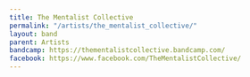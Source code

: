 ```yaml
---
title: The Mentalist Collective
permalink: "/artists/the_mentalist_collective/"
layout: band
parent: Artists
bandcamp: https://thementalistcollective.bandcamp.com/
facebook: https://www.facebook.com/TheMentalistCollective/
---
```


